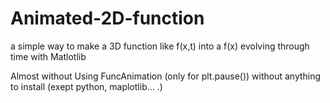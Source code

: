 # Animated-2D-function
a simple way to make a 3D function like f(x,t) into a f(x) evolving through time with Matlotlib

Almost without Using FuncAnimation (only for plt.pause()) without anything to install (exept python, maplotlib... .)
